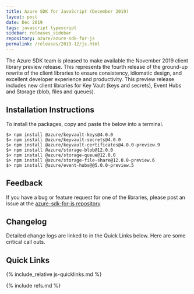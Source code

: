 ```yaml
---
title: Azure SDK for JavaScript (December 2019)
layout: post
date: Dec 2019
tags: javascript typescript
sidebar: releases_sidebar
repository: azure/azure-sdk-for-js
permalink: /releases/2019-12/js.html
---
```


The Azure SDK team is pleased to make available the November 2019 client library preview release. This represents the fourth release of the ground-up rewrite of the client libraries to ensure consistency, idiomatic design, and excellent developer experience and productivity. This preview release includes new client libraries for Key Vault (keys and secrets), Event Hubs and Storage (blob, files and queues).

## Installation Instructions
To install the packages, copy and paste the below into a terminal.

    $> npm install @azure/keyvault-keys@4.0.0
    $> npm install @azure/keyvault-secrets@4.0.0
    $> npm install @azure/keyvault-certificates@4.0.0-preview.9
    $> npm install @azure/storage-blob@12.0.0
    $> npm install @azure/storage-queue@12.0.0
    $> npm install @azure/storage-file-share@12.0.0-preview.6
    $> npm install @azure/event-hubs@@5.0.0-preview.5

## Feedback
If you have a bug or feature request for one of the libraries, please post an issue at the [azure-sdk-for-js repository](https://github.com/azure/azure-sdk-for-js/issues)

## Changelog
Detailed change logs are linked to in the Quick Links below. Here are some critical call outs.

## Quick Links

{% include_relative js-quicklinks.md %}

{% include refs.md %}
